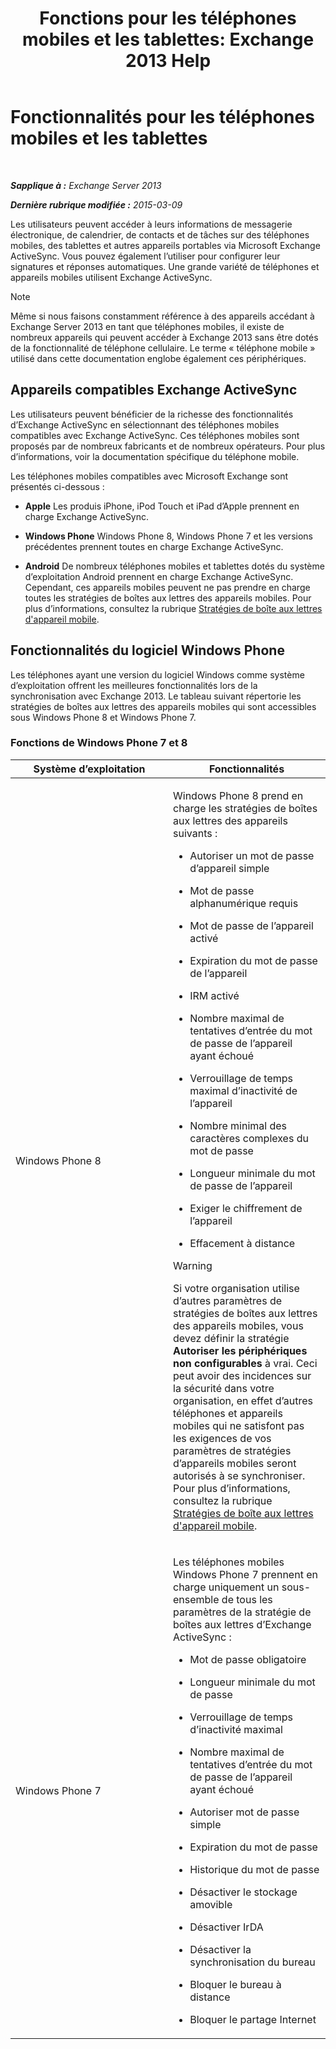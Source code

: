 ﻿---
title: 'Fonctions pour les téléphones mobiles et les tablettes: Exchange 2013 Help'
TOCTitle: Fonctionnalités pour les téléphones mobiles et les tablettes
ms:assetid: ad54d9e6-7a1c-4fb0-b5a9-0b042b98ada3
ms:mtpsurl: https://technet.microsoft.com/fr-fr/library/Bb232162(v=EXCHG.150)
ms:contentKeyID: 50555457
ms.date: 04/24/2018
mtps_version: v=EXCHG.150
ms.translationtype: HT
---

# Fonctionnalités pour les téléphones mobiles et les tablettes

 

_**Sapplique à :** Exchange Server 2013_

_**Dernière rubrique modifiée :** 2015-03-09_

Les utilisateurs peuvent accéder à leurs informations de messagerie électronique, de calendrier, de contacts et de tâches sur des téléphones mobiles, des tablettes et autres appareils portables via Microsoft Exchange ActiveSync. Vous pouvez également l’utiliser pour configurer leur signatures et réponses automatiques. Une grande variété de téléphones et appareils mobiles utilisent Exchange ActiveSync.

> [!NOTE]
> Même si nous faisons constamment référence à des appareils accédant à Exchange Server 2013 en tant que téléphones mobiles, il existe de nombreux appareils qui peuvent accéder à Exchange 2013 sans être dotés de la fonctionnalité de téléphone cellulaire. Le terme « téléphone mobile » utilisé dans cette documentation englobe également ces périphériques.


## Appareils compatibles Exchange ActiveSync

Les utilisateurs peuvent bénéficier de la richesse des fonctionnalités d’Exchange ActiveSync en sélectionnant des téléphones mobiles compatibles avec Exchange ActiveSync. Ces téléphones mobiles sont proposés par de nombreux fabricants et de nombreux opérateurs. Pour plus d’informations, voir la documentation spécifique du téléphone mobile.

Les téléphones mobiles compatibles avec Microsoft Exchange sont présentés ci-dessous :

  - **Apple** Les produis iPhone, iPod Touch et iPad d’Apple prennent en charge Exchange ActiveSync.

  - **Windows Phone** Windows Phone 8, Windows Phone 7 et les versions précédentes prennent toutes en charge Exchange ActiveSync.

  - **Android** De nombreux téléphones mobiles et tablettes dotés du système d’exploitation Android prennent en charge Exchange ActiveSync. Cependant, ces appareils mobiles peuvent ne pas prendre en charge toutes les stratégies de boîtes aux lettres des appareils mobiles. Pour plus d’informations, consultez la rubrique [Stratégies de boîte aux lettres d'appareil mobile](mobile-device-mailbox-policies-exchange-2013-help.md).

## Fonctionnalités du logiciel Windows Phone

Les téléphones ayant une version du logiciel Windows comme système d’exploitation offrent les meilleures fonctionnalités lors de la synchronisation avec Exchange 2013. Le tableau suivant répertorie les stratégies de boîtes aux lettres des appareils mobiles qui sont accessibles sous Windows Phone 8 et Windows Phone 7.

### Fonctions de Windows Phone 7 et 8

<table>
<colgroup>
<col style="width: 50%" />
<col style="width: 50%" />
</colgroup>
<thead>
<tr class="header">
<th>Système d’exploitation</th>
<th>Fonctionnalités</th>
</tr>
</thead>
<tbody>
<tr class="odd">
<td><p>Windows Phone 8</p></td>
<td><p>Windows Phone 8 prend en charge les stratégies de boîtes aux lettres des appareils suivants :</p>
<ul>
<li><p>Autoriser un mot de passe d’appareil simple</p></li>
<li><p>Mot de passe alphanumérique requis</p></li>
<li><p>Mot de passe de l’appareil activé</p></li>
<li><p>Expiration du mot de passe de l’appareil</p></li>
<li><p>IRM activé</p></li>
<li><p>Nombre maximal de tentatives d’entrée du mot de passe de l’appareil ayant échoué</p></li>
<li><p>Verrouillage de temps maximal d’inactivité de l’appareil</p></li>
<li><p>Nombre minimal des caractères complexes du mot de passe</p></li>
<li><p>Longueur minimale du mot de passe de l’appareil</p></li>
<li><p>Exiger le chiffrement de l’appareil</p></li>
<li><p>Effacement à distance</p></li>
</ul>

> [!WARNING]
> Si votre organisation utilise d’autres paramètres de stratégies de boîtes aux lettres des appareils mobiles, vous devez définir la stratégie <strong>Autoriser les périphériques non configurables</strong> à vrai. Ceci peut avoir des incidences sur la sécurité dans votre organisation, en effet d’autres téléphones et appareils mobiles qui ne satisfont pas les exigences de vos paramètres de stratégies d’appareils mobiles seront autorisés à se synchroniser. Pour plus d’informations, consultez la rubrique <a href="mobile-device-mailbox-policies-exchange-2013-help.md">Stratégies de boîte aux lettres d'appareil mobile</a>.

</td>
</tr>
<tr class="even">
<td><p>Windows Phone 7</p></td>
<td><p>Les téléphones mobiles Windows Phone 7 prennent en charge uniquement un sous-ensemble de tous les paramètres de la stratégie de boîtes aux lettres d’Exchange ActiveSync :</p>
<ul>
<li><p>Mot de passe obligatoire</p></li>
<li><p>Longueur minimale du mot de passe</p></li>
<li><p>Verrouillage de temps d’inactivité maximal</p></li>
<li><p>Nombre maximal de tentatives d’entrée du mot de passe de l’appareil ayant échoué</p></li>
<li><p>Autoriser mot de passe simple</p></li>
<li><p>Expiration du mot de passe</p></li>
<li><p>Historique du mot de passe</p></li>
<li><p>Désactiver le stockage amovible</p></li>
<li><p>Désactiver IrDA</p></li>
<li><p>Désactiver la synchronisation du bureau</p></li>
<li><p>Bloquer le bureau à distance</p></li>
<li><p>Bloquer le partage Internet</p></li>
</ul></td>
</tr>
</tbody>
</table>


